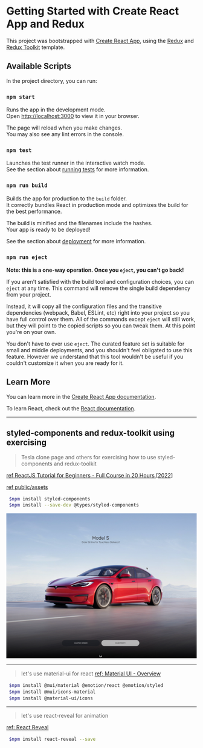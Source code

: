 # Getting Started with Create React App and Redux

This project was bootstrapped with [Create React App](https://github.com/facebook/create-react-app), using the [Redux](https://redux.js.org/) and [Redux Toolkit](https://redux-toolkit.js.org/) template.

## Available Scripts

In the project directory, you can run:

### `npm start`

Runs the app in the development mode.\
Open [http://localhost:3000](http://localhost:3000) to view it in your browser.

The page will reload when you make changes.\
You may also see any lint errors in the console.

### `npm test`

Launches the test runner in the interactive watch mode.\
See the section about [running tests](https://facebook.github.io/create-react-app/docs/running-tests) for more information.

### `npm run build`

Builds the app for production to the `build` folder.\
It correctly bundles React in production mode and optimizes the build for the best performance.

The build is minified and the filenames include the hashes.\
Your app is ready to be deployed!

See the section about [deployment](https://facebook.github.io/create-react-app/docs/deployment) for more information.

### `npm run eject`

**Note: this is a one-way operation. Once you `eject`, you can't go back!**

If you aren't satisfied with the build tool and configuration choices, you can `eject` at any time. This command will remove the single build dependency from your project.

Instead, it will copy all the configuration files and the transitive dependencies (webpack, Babel, ESLint, etc) right into your project so you have full control over them. All of the commands except `eject` will still work, but they will point to the copied scripts so you can tweak them. At this point you're on your own.

You don't have to ever use `eject`. The curated feature set is suitable for small and middle deployments, and you shouldn't feel obligated to use this feature. However we understand that this tool wouldn't be useful if you couldn't customize it when you are ready for it.

## Learn More

You can learn more in the [Create React App documentation](https://facebook.github.io/create-react-app/docs/getting-started).

To learn React, check out the [React documentation](https://reactjs.org/).

---

## styled-components and redux-toolkit using exercising

> Tesla clone page and others for exercising how to use styled-components and redux-toolkit

[ref ReactJS Tutorial for Beginners - Full Course in 20 Hours [2022]](https://www.youtube.com/watch?v=0mVbNp1ol_w&t=950s)

[ref public/assets](https://drive.google.com/drive/folders/1G5RYGvHSj7eXL5m6f7GoyF35a6vxUR1J)

```bash
 $npm install styled-components
 $npm install --save-dev @types/styled-components
 ```
![tesla clone](./public/images/tesla01.png)


---
> let's use material-ui for react
[ref: Material UI - Overview](https://mui.com/material-ui/getting-started/overview/)

```bash
 $npm install @mui/material @emotion/react @emotion/styled
 $npm install @mui/icons-material
 $npm install @material-ui/icons
```

---
> let's use react-reveal for animation

[ref: React Reveal](https://www.react-reveal.com/docs/)

```bash
 $npm install react-reveal --save
```